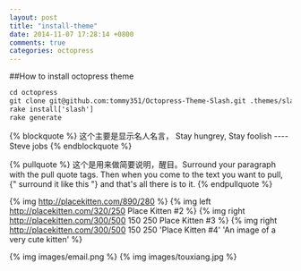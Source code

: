 ```yaml
---
layout: post
title: "install-theme"
date: 2014-11-07 17:28:14 +0800
comments: true
categories: octopress
---
```


##How to install octopress theme

```html octopress
cd octopress
git clone git@github.com:tommy351/Octopress-Theme-Slash.git .themes/slash
rake install['slash']
rake generate
```
{% blockquote %}
 这个主要是显示名人名言， Stay hungrey, Stay foolish 
																									---- Steve jobs
{% endblockquote %}

{% pullquote %}
这个是用来做简要说明，醒目。Surround your paragraph with the pull quote tags. Then when you come to
the text you want to pull, {" surround it like this "} and that's all there is to it.
{% endpullquote %}

{% img http://placekitten.com/890/280 %}
{% img left http://placekitten.com/320/250 Place Kitten #2 %}
{% img right http://placekitten.com/300/500 150 250 Place Kitten #3 %}
{% img right http://placekitten.com/300/500 150 250 'Place Kitten #4' 'An image of a very cute kitten' %}

{% img images/email.png %}
{% img images/touxiang.jpg %}
